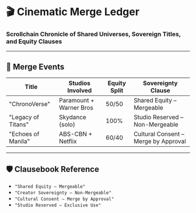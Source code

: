 # 🎬 Cinematic Merge Ledger
### Scrollchain Chronicle of Shared Universes, Sovereign Titles, and Equity Clauses

---

## 🧬 Merge Events

| Title              | Studios Involved         | Equity Split | Sovereignty Clause                  |
|--------------------|--------------------------|--------------|-------------------------------------|
| "ChronoVerse"      | Paramount + Warner Bros  | 50/50        | Shared Equity – Mergeable           |
| "Legacy of Titans" | Skydance (solo)          | 100%         | Studio Reserved – Non-Mergeable     |
| "Echoes of Manila" | ABS-CBN + Netflix        | 60/40        | Cultural Consent – Merge by Approval|

---

## 🛡️ Clausebook Reference

- `"Shared Equity – Mergeable"`  
- `"Creator Sovereignty – Non-Mergeable"`  
- `"Cultural Consent – Merge by Approval"`  
- `"Studio Reserved – Exclusive Use"`
